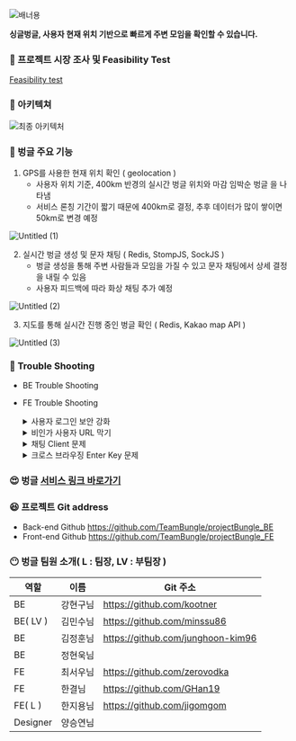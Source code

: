 
![배너용](https://user-images.githubusercontent.com/107230384/182052615-f4743530-6596-4b4f-9b5e-6100f021eebb.jpg)


**싱글벙글, 사용자 현재 위치 기반으로 빠르게 주변 모임을 확인할 수 있습니다.**

### 🤔 프로젝트 시장 조사 및 Feasibility Test

[Feasibility test](https://www.notion.so/Feasibility-test-b8f7d2dccd354a0db0577e245a12f4a4) 

### 🙂 아키텍쳐

![최종 아키텍처](https://user-images.githubusercontent.com/107230384/182052947-7c29f084-224a-492b-9a71-0c0f09c65a9e.jpg)



### 🤩 벙글 주요 기능

1. GPS를 사용한 현재 위치 확인 ( geolocation )
    - 사용자 위치 기준, 400km 반경의 실시간 벙글 위치와 마감 임박순 벙글 을 나타냄
    - 서비스 론칭 기간이 짧기 때문에 400km로 결정, 추후 데이터가 많이 쌓이면 50km로 변경 예정
    
![Untitled (1)](https://user-images.githubusercontent.com/107230384/182052513-562cce1e-09d0-4496-aceb-e17440cf3b22.png)
    

2. 실시간 벙글 생성 및 문자 채팅 ( Redis, StompJS, SockJS )
    - 벙글 생성을 통해 주변 사람들과 모임을 가질 수 있고 문자 채팅에서 상세 결정을 내릴 수 있음
    - 사용자 피드백에 따라 화상 채팅 추가 예정

![Untitled (2)](https://user-images.githubusercontent.com/107230384/182052538-9e3d28f1-0f7f-4604-a944-35c920fa2aca.png)


3. 지도를 통해 실시간 진행 중인 벙글 확인 ( Redis, Kakao map API )

![Untitled (3)](https://user-images.githubusercontent.com/107230384/182052556-d5fb2af0-7617-403a-9e39-a3becd215dd3.png)


### 🧐 Trouble Shooting

- BE Trouble Shooting
    

- FE Trouble Shooting
    <details>
    <summary>사용자 로그인 보안 강화</summary>
    <pre>
    1. 문제 인지
      모임을 주최하는 서비스인만큼, 사용자 정보의 보안이 강화되야 한다고 판단
      기존의 Access token 방식으로는 손쉽게 사용자 정보가 탈취될 수 있음
    2. 선택지
      Refresh Token을 통해 보안을 강화
      Cookie의 Options( secure 등 )을 통해 보안을 강화할 수 있다고 판단하여 Refresh Token은 Cookie에 저장
      Access Token은 localStorage에 저장하되, 만료 기간( 30분 )을 체크하여 interceptor로 request 요청 전,
      만료 여부를 검증
    </pre>
    <h5>Axios interceptor 설정</h5>
    https://github.com/TeamBungle/projectBungle_FE/blob/c6a7252dbd2c1ca3d01e6b1fdcebfce3c207044d/src/customapi/Refresh.js#L1-L64
    <h5>Axios create 설정</h5>
    https://github.com/TeamBungle/projectBungle_FE/blob/c6a7252dbd2c1ca3d01e6b1fdcebfce3c207044d/src/customapi/CustomAxios.js#L1-L10
    </details>
    
    <details>
    <summary>비인가 사용자 URL 막기</summary>
    <pre>
    1. 문제 인지
      로그인 하지 않는 사용자가 URL을 직접 입력해서 다른 페이지로 접근할 수 있는 상황이 발생
    2. 선택지
      로그인 여부를 판별할 수 있는 로직 검토 필요
    3. 해결 방법
      - localStorage에 access_token이 있는지를 확인하여, 사용자의 로그인 여부를 판별
      - Private Route를 만들어 로그인 했을 때 보여줄 페이지만 감싸주고 나머지는 로그인 화면으로 
        Redirection 할 수 있도록 함
    </pre>
    <h5>Private Route 설정</h5>
    https://github.com/TeamBungle/projectBungle_FE/blob/c6a7252dbd2c1ca3d01e6b1fdcebfce3c207044d/src/utils/PrivateRoutes.js#L1-L9
    <h5>Private Route로 App.js의 Route 감싸기</h5>
    https://github.com/TeamBungle/projectBungle_FE/blob/00460f7436e216b8d65729aae642864c7185c9ab/src/App.js#L42-L74
    </details>

    <details>
        <summary>채팅 Client 문제</summary>
    </details>    
    <details>
    <summary>크로스 브라우징 Enter Key 문제</summary>
    <pre>
    1. 문제 인지
      기존 PC 개발 환경에서 enter key로 input 입력처리를 하였는데, 모바일 브라우저( Andorid )에서는 
    enter key 입력이 먹지 않음
    2. 선택지
      - enter key를 쓰지 않고 버튼 입력으로 전환하려 하였으나, 디자인 요소로 인해 반영할 수 없음
      - 공식 문서를 통해 해결 방법을 모색하고자 함 - 참고 링크 : MDN 사이트( https://developer.mozilla.org/ko/docs/Web/API/KeyboardEvent/key )
    3. 해결방법
      - MDN 공식 사이트의 KeyboradEvent 예제를 참고하여 android와 iOS의 Key envent를 직접 출력해봄
      - 결과, iOS는 event의 Code로 동작하였으나, android는 event Key로 동작하는 차이점을 발견
    </pre>
    https://github.com/TeamBungle/projectBungle_FE/blob/c6a7252dbd2c1ca3d01e6b1fdcebfce3c207044d/src/pages/Login.js#L295-L317
    </details>
   

### 😍 벙글 [서비스 링크 바로가기](https://bungle.life)

### 😆 프로젝트 Git address

- Back-end Github    https://github.com/TeamBungle/projectBungle_BE
- Front-end Github   https://github.com/TeamBungle/projectBungle_FE

### 😶 벙글 팀원 소개( L : 팀장, LV : 부팀장 )

| 역할 | 이름 | Git 주소 |
| --- | --- | --- |
| BE | 강현구님 | https://github.com/kootner |
| BE( LV ) | 김민수님 | https://github.com/minssu86 |
| BE | 김정훈님 | https://github.com/junghoon-kim96 |
| BE | 정현욱님 |  |
| FE | 최서우님 | https://github.com/zerovodka |
| FE | 한결님 | https://github.com/GHan19 |
| FE( L ) | 한지용님 | https://github.com/jigomgom |
| Designer | 양승연님 |  |
